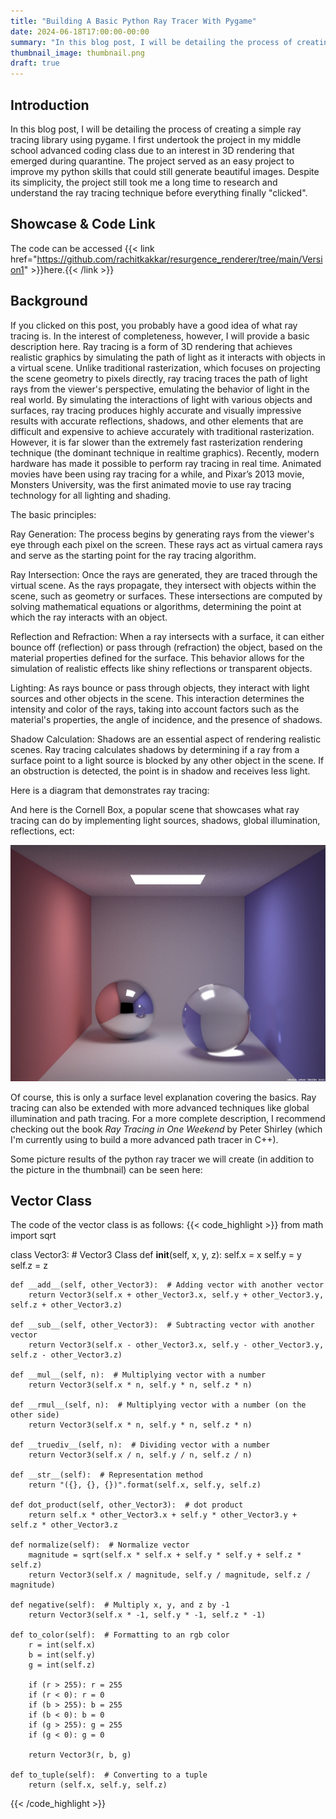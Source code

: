```yaml
---
title: "Building A Basic Python Ray Tracer With Pygame"
date: 2024-06-18T17:00:00-00:00
summary: "In this blog post, I will be detailing the process of creating a simple ray tracing library using pygame. I first undertook the project in my middle school advanced coding class due to an interest in 3D rendering that emerged during quarantine."
thumbnail_image: thumbnail.png
draft: true
---
```

## Introduction
In this blog post, I will be detailing the process of creating a simple ray tracing library using pygame. I first undertook the project in my middle school advanced coding class due to an interest in 3D rendering that emerged during quarantine. The project served as an easy project to improve my python skills that could still generate beautiful images. Despite its simplicity, the project still took me a long time to research and understand the ray tracing technique before everything finally "clicked".
<!-- {{< line_break >}}
{{< line_break >}} -->

## Showcase & Code Link
The code can be accessed {{< link href="https://github.com/rachitkakkar/resurgence_renderer/tree/main/Version1" >}}here.{{< /link >}}
<!-- {{< line_break >}}
{{< line_break >}} -->

## Background
If you clicked on this post, you probably have a good idea of what ray tracing is. In the interest of completeness, however, I will provide a basic description here. Ray tracing is a form of 3D rendering that achieves realistic graphics by simulating the path of light as it interacts with objects in a virtual scene. Unlike traditional rasterization, which focuses on projecting the scene geometry to pixels directly, ray tracing traces the path of light rays from the viewer's perspective, emulating the behavior of light in the real world. By simulating the interactions of light with various objects and surfaces, ray tracing produces highly accurate and visually impressive results with accurate reflections, shadows, and other elements that are difficult and expensive to achieve accurately with traditional rasterization. However, it is far slower than the extremely fast rasterization rendering technique (the dominant technique in realtime graphics). Recently, modern hardware has made it possible to perform ray tracing in real time. Animated movies have been using ray tracing for a while, and Pixar’s 2013 movie, Monsters University, was the first animated movie to use ray tracing technology for all lighting and shading.
<!-- {{< line_break >}}
{{< line_break >}} -->

The basic principles:
<!-- {{< line_break >}} -->

Ray Generation: The process begins by generating rays from the viewer's eye through each pixel on the screen. These rays act as virtual camera rays and serve as the starting point for the ray tracing algorithm.
<!-- {{< line_break >}}
{{< line_break >}} -->

Ray Intersection: Once the rays are generated, they are traced through the virtual scene. As the rays propagate, they intersect with objects within the scene, such as geometry or surfaces. These intersections are computed by solving mathematical equations or algorithms, determining the point at which the ray interacts with an object.
<!-- {{< line_break >}}
{{< line_break >}} -->

Reflection and Refraction: When a ray intersects with a surface, it can either bounce off (reflection) or pass through (refraction) the object, based on the material properties defined for the surface. This behavior allows for the simulation of realistic effects like shiny reflections or transparent objects.
<!-- {{< line_break >}}
{{< line_break >}} -->

Lighting: As rays bounce or pass through objects, they interact with light sources and other objects in the scene. This interaction determines the intensity and color of the rays, taking into account factors such as the material's properties, the angle of incidence, and the presence of shadows.
<!-- {{< line_break >}}
{{< line_break >}} -->

Shadow Calculation: Shadows are an essential aspect of rendering realistic scenes. Ray tracing calculates shadows by determining if a ray from a surface point to a light source is blocked by any other object in the scene. If an obstruction is detected, the point is in shadow and receives less light.
<!-- {{< line_break >}}
{{< line_break >}} -->

Here is a diagram that demonstrates ray tracing:
<!-- {{< line_break >}}
{{< line_break >}} -->

And here is the Cornell Box, a popular scene that showcases what ray tracing can do by implementing light sources, shadows, global illumination, reflections, ect:

![Cornell Box](cbox_pathtracing.jpg)

Of course, this is only a surface level explanation covering the basics. Ray tracing can also be extended with more advanced techniques like global illumination and path tracing. For a more complete description, I recommend checking out the book *Ray Tracing in One Weekend* by Peter Shirley  (which I'm currently using to build a more advanced path tracer in C++).
<!-- {{< line_break >}}
{{< line_break >}} -->
Some picture results of the python ray tracer we will create (in addition to the picture in the thumbnail) can be seen here:
<!-- {{< line_break >}}
{{< line_break >}} -->
## Vector Class
The code of the vector class is as follows:
{{< code_highlight >}}
from math import sqrt

class Vector3:  # Vector3 Class
    def __init__(self, x, y, z):
        self.x = x
        self.y = y
        self.z = z

    def __add__(self, other_Vector3):  # Adding vector with another vector
        return Vector3(self.x + other_Vector3.x, self.y + other_Vector3.y, self.z + other_Vector3.z)

    def __sub__(self, other_Vector3):  # Subtracting vector with another vector
        return Vector3(self.x - other_Vector3.x, self.y - other_Vector3.y, self.z - other_Vector3.z)

    def __mul__(self, n):  # Multiplying vector with a number
        return Vector3(self.x * n, self.y * n, self.z * n)

    def __rmul__(self, n):  # Multiplying vector with a number (on the other side)
        return Vector3(self.x * n, self.y * n, self.z * n)

    def __truediv__(self, n):  # Dividing vector with a number
        return Vector3(self.x / n, self.y / n, self.z / n)

    def __str__(self):  # Representation method
        return "({}, {}, {})".format(self.x, self.y, self.z)

    def dot_product(self, other_Vector3):  # dot product
        return self.x * other_Vector3.x + self.y * other_Vector3.y + self.z * other_Vector3.z

    def normalize(self):  # Normalize vector
        magnitude = sqrt(self.x * self.x + self.y * self.y + self.z * self.z)
        return Vector3(self.x / magnitude, self.y / magnitude, self.z / magnitude)

    def negative(self):  # Multiply x, y, and z by -1
        return Vector3(self.x * -1, self.y * -1, self.z * -1)

    def to_color(self):  # Formatting to an rgb color
        r = int(self.x)
        b = int(self.y)
        g = int(self.z)

        if (r > 255): r = 255
        if (r < 0): r = 0
        if (b > 255): b = 255
        if (b < 0): b = 0
        if (g > 255): g = 255
        if (g < 0): g = 0

        return Vector3(r, b, g)

    def to_tuple(self):  # Converting to a tuple
        return (self.x, self.y, self.z)
{{< /code_highlight >}}